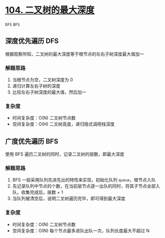 # [104. 二叉树的最大深度](https://leetcode-cn.com/problems/maximum-depth-of-binary-tree/solution/er-cha-shu-de-zui-da-shen-du-by-leetcode-solution/)

`DFS` `BFS`

## 深度优先遍历 DFS

根据观察所知，二叉树的最大深度等于根节点的左右子树深度最大值加一

### 解题思路

1. 当根节点为空，二叉树深度为 0
2. 递归计算左右子树的深度
3. 比较左右子树深度的最大值，然后加一

### 复杂度

- 时间复杂度：O(N) 二叉树节点数
- 空间复杂度：O(H) 二叉树高度，递归隐式调用栈深度

## 广度优先遍历 BFS

使用 BFS 遍历二叉树的同时，记录二叉树的层数，即最大深度

### 解题思路

1. BFS 一般采用队列先进先出的特性来实现，初始化队列 `queue`，根节点入队
2. 先记录队列中节点的个数，在当前层节点逐一出队的同时，将其子节点全部入队，收集完成后，层数 + 1
3. 当队列被清空后，说明二叉树遍历完毕，即可得到最大深度

### 复杂度

- 时间复杂度：O(N) 二叉树节点数
- 空间复杂度：O(N) 每个节点最多进队出队一次，队列长度最大不超过 N
